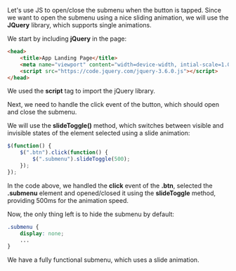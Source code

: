 Let's use JS to open/close the submenu when the button is tapped.
Since we want to open the submenu using a nice sliding animation, we will use the **JQuery** library, which supports single animations.

We start by including **jQuery** in the page:
```html
<head>
	<title>App Landing Page</title>
	<meta name="viewport" content="width=device-width, intial-scale=1.0">
	<script src="https://code.jquery.com/jquery-3.6.0.js"></script>
</head>
```

We used the **script** tag to import the jQuery library.


Next, we need to handle the click event of the button, which should open and close the submenu.

We will use the **slideToggle()** method, which switches between visible and invisible states of the element selected using a slide animation:
```js
$(function() {
	$(".btn").click(function() {
		$(".submenu").slideToggle(500);
	});
});
```

In the code above, we handled the **click** event of the **.btn**, selected the **.submenu** element and opened/closed it using the **slideToggle** method, providing 500ms for the animation speed.

Now, the only thing left is to hide the submenu by default:
```css
.submenu {
	display: none;
	...
}
```

We have a fully functional submenu, which uses a slide animation.